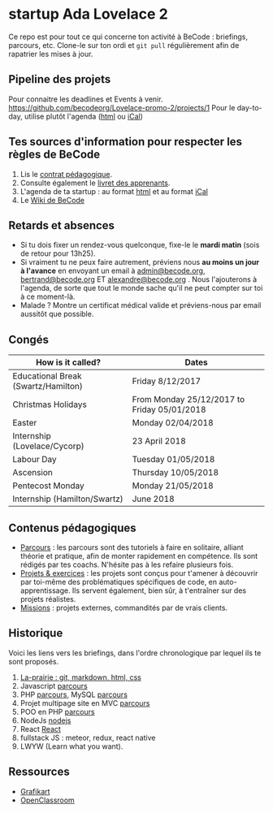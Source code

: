 # startup Ada Lovelace 2

Ce repo est pour tout ce qui concerne ton activité à BeCode : briefings, parcours, etc.
Clone-le sur ton ordi et `git pull` régulièrement afin de rapatrier les mises à jour.

## Pipeline des projets
Pour connaitre les deadlines et Events à venir.
https://github.com/becodeorg/Lovelace-promo-2/projects/1
Pour le day-to-day, utilise plutôt l'agenda ([html](https://calendar.google.com/calendar/embed?src=becode.org_polsjrmae5rtbr6u4i2jvgih90%40group.calendar.google.com&ctz=Europe/Brussels) ou  [iCal](https://calendar.google.com/calendar/ical/becode.org_polsjrmae5rtbr6u4i2jvgih90%40group.calendar.google.com/public/basic.ics))
## Tes sources d'information pour respecter les règles de BeCode

1. Lis le [contrat pédagogique](../../../BeCode/blob/master/contratpedagogique.md). 
2. Consulte également le [livret des apprenants](https://docs.google.com/document/d/1ic7FbY_2QNg2X1n3jS0KEFEa7SbnsjKakEYkYc--XcE/edit?usp=sharing).
1. L'agenda de ta startup : au format [html](https://calendar.google.com/calendar/embed?src=becode.org_polsjrmae5rtbr6u4i2jvgih90%40group.calendar.google.com&ctz=Europe/Brussels) et au format  [iCal](https://calendar.google.com/calendar/ical/becode.org_polsjrmae5rtbr6u4i2jvgih90%40group.calendar.google.com/public/basic.ics)
1. Le [Wiki de BeCode](https://github.com/becodeorg/BeCode/wiki)

## Retards et absences
- Si tu dois fixer un rendez-vous quelconque, fixe-le le **mardi matin** (sois de retour pour 13h25).
- Si vraiment tu ne peux faire autrement, préviens nous **au moins un jour à l'avance** en envoyant un email à admin@becode.org, bertrand@becode.org  ET alexandre@becode.org . Nous l'ajouterons à l'agenda, de sorte que tout le monde sache qu'il ne peut compter sur toi à ce moment-là.
- Malade ? Montre un certificat médical valide et préviens-nous par email aussitôt que possible.

## Congés

|How is it called? | Dates |
|---|---|
| Educational Break (Swartz/Hamilton) | Friday 8/12/2017 | 
| Christmas Holidays | From Monday 25/12/2017 to Friday 05/01/2018 | 
| Easter | Monday 02/04/2018 | 
| Internship (Lovelace/Cycorp) | 23 April 2018 | 
| Labour Day | Tuesday 01/05/2018 | 
| Ascension | Thursday 10/05/2018 | 
| Pentecost Monday | Monday 21/05/2018 | 
| Internship (Hamilton/Swartz) | June 2018 | 

## Contenus pédagogiques

- [Parcours](/Parcours) : les parcours sont des tutoriels à faire en solitaire, alliant théorie et pratique, afin de monter rapidement en compétence. Ils sont rédigés par tes coachs. N'hésite pas à les refaire plusieurs fois.  
- [Projets & exercices](/Projects) : les projets sont conçus pour t'amener à découvrir par toi-même des problématiques spécifiques de code, en auto-apprentissage. Ils servent également, bien sûr, à t'entraîner sur des projets réalistes.
- [Missions](/Missions) : projets externes, commandités par de vrais clients.

## Historique
Voici les liens vers les briefings, dans l'ordre chronologique par lequel ils te sont proposés.

1. [La-prairie : git, markdown, html, css](/La-prairie/)
2. Javascript [parcours](./Parcours/JavaScript)
3. PHP [parcours](./Parcours/PHP), MySQL [parcours](./Parcours/MySQL)
4. Projet multipage site en MVC [parcours](./Parcours/MVC)
5. POO en PHP [parcours](./Parcours/PHP-POO)
6. NodeJs [nodejs](./Parcours/NodeJs)
7. React [React](./Parcours/ReactJs)
6. fullstack JS : meteor, redux, react native
7. LWYW (Learn what you want).

## Ressources 
- [Grafikart](https://www.youtube.com/user/grafikarttv)
- [OpenClassroom](https://openclassrooms.com/dashboard)
